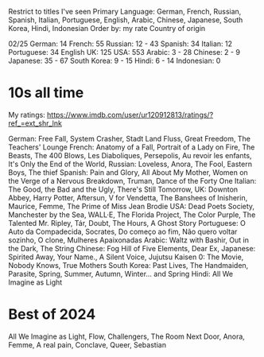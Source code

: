 Restrict to titles I've seen
Primary Language: German, French, Russian, Spanish, Italian, Portuguese, English, Arabic, Chinese, Japanese, South Korea, Hindi, Indonesian
Order by: my rate
Country of origin

02/25
German: 14
French: 55
Russian: 12 - 43
Spanish: 34
Italian: 12
Portuguese: 34
English UK: 125
USA: 553
Arabic: 3 - 28
Chinese: 2 - 9 
Japanese: 35 - 67
South Korea: 9 - 15
Hindi: 6 - 14
Indonesian: 0

# 10s all time
My ratings: https://www.imdb.com/user/ur120912813/ratings/?ref_=ext_shr_lnk

German: Free Fall, System Crasher, Stadt Land Fluss, Great Freedom, The Teachers' Lounge
French: Anatomy of a Fall, Portrait of a Lady on Fire, The Beasts, The 400 Blows, Les Diaboliques, Persepolis, Au revoir les enfants, It's Only the End of the World, 
Russian: Loveless, Anora, The Fool, Eastern Boys, The thief
Spanish: Pain and Glory, All About My Mother, Women on the Verge of a Nervous Breakdown, Truman, Dance of the Forty One
Italian: The Good, the Bad and the Ugly, There's Still Tomorrow, 
UK: Downton Abbey, Harry Potter, Aftersun, V for Vendetta, The Banshees of Inisherin, Maurice, Femme, The Prime of Miss Jean Brodie
USA: Dead Poets Society, Manchester by the Sea, WALL·E, The Florida Project, The Color Purple, The Talented Mr. Ripley, Tár, Doubt, The Hours, A Ghost Story
Portuguese: O Auto da Compadecida, Socrates, Do começo ao fim, Não quero voltar sozinho, O clone, Mulheres Apaixonadas
Arabic: Waltz with Bashir, Out in the Dark, The String
Chinese: Fog Hill of Five Elements, Dear Ex, 
Japanese: Spirited Away, Your Name., A Silent Voice, Jujutsu Kaisen 0: The Movie, Nobody Knows, True Mothers
South Korea: Past Lives, The Handmaiden, Parasite, Spring, Summer, Autumn, Winter... and Spring
Hindi: All We Imagine as Light


# Best of 2024
All We Imagine as Light, Flow, Challengers, The Room Next Door, Anora, Femme, A real pain, Conclave, Queer, Sebastian
